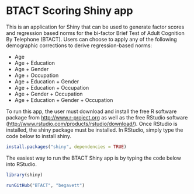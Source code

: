 # BTACT Scoring Shiny app

This is an application for Shiny that can be used to generate factor scores and regression based norms for the bi-factor Brief Test of Adult Cognition By Telephone (BTACT).
Users can choose to apply any of the following demographic corrections to derive regression-based norms:

* Age
* Age + Education
* Age + Gender
* Age + Occupation
* Age + Education + Gender
* Age + Education + Occupation
* Age + Gender + Occupation
* Age + Education + Gender + Occupation

To run this app, the user must download and install the free R software package from http://www.r-project.org as well as the free RStudio software (http://www.rstudio.com/products/rstudio/download/). Once RStudio is installed, the shiny package must be installed. In RStudio, simply type the code below to install shiny.

```R
install.packages("shiny", dependencies = TRUE)
```

The easiest way to run the BTACT Shiny app is by typing the code below into RStudio.

```R
library(shiny)

runGitHub("BTACT", "begavett")
```
